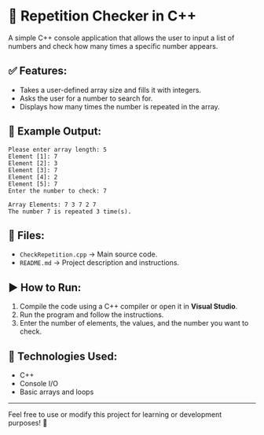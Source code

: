 
# 🔁 Repetition Checker in C++

A simple C++ console application that allows the user to input a list of numbers and check how many times a specific number appears.

## ✅ Features:
- Takes a user-defined array size and fills it with integers.
- Asks the user for a number to search for.
- Displays how many times the number is repeated in the array.

## 🧪 Example Output:
```
Please enter array length: 5
Element [1]: 7
Element [2]: 3
Element [3]: 7
Element [4]: 2
Element [5]: 7
Enter the number to check: 7

Array Elements: 7 3 7 2 7 
The number 7 is repeated 3 time(s).
```

## 📂 Files:
- `CheckRepetition.cpp` → Main source code.
- `README.md` → Project description and instructions.

## ▶️ How to Run:
1. Compile the code using a C++ compiler or open it in **Visual Studio**.
2. Run the program and follow the instructions.
3. Enter the number of elements, the values, and the number you want to check.

## 🧠 Technologies Used:
- C++
- Console I/O
- Basic arrays and loops

---

Feel free to use or modify this project for learning or development purposes! 🚀
